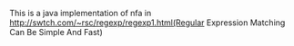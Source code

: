 
This is a java implementation of nfa in http://swtch.com/~rsc/regexp/regexp1.html(Regular Expression Matching Can Be Simple And Fast)
